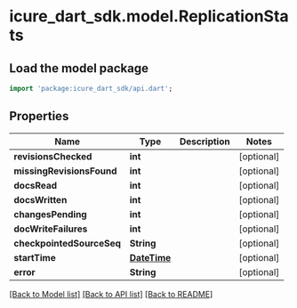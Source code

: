 # icure_dart_sdk.model.ReplicationStats

## Load the model package
```dart
import 'package:icure_dart_sdk/api.dart';
```

## Properties
Name | Type | Description | Notes
------------ | ------------- | ------------- | -------------
**revisionsChecked** | **int** |  | [optional]
**missingRevisionsFound** | **int** |  | [optional]
**docsRead** | **int** |  | [optional]
**docsWritten** | **int** |  | [optional]
**changesPending** | **int** |  | [optional]
**docWriteFailures** | **int** |  | [optional]
**checkpointedSourceSeq** | **String** |  | [optional]
**startTime** | [**DateTime**](DateTime.md) |  | [optional]
**error** | **String** |  | [optional]

[[Back to Model list]](../README.md#documentation-for-models) [[Back to API list]](../README.md#documentation-for-api-endpoints) [[Back to README]](../README.md)

